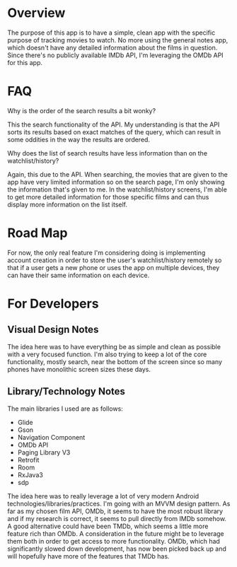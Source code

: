# Overview

The purpose of this app is to have a simple, clean app with the specific purpose of tracking movies to watch. No more
using the general notes app, which doesn't have any detailed information about the films in question. Since there's no 
publicly available IMDb API, I'm leveraging the OMDb API for this app.

# FAQ

Why is the order of the search results a bit wonky?

This the search functionality of the API. My understanding is that the API sorts its results based on exact matches of the query,
 which can result in some oddities in the way the results are ordered.
 
Why does the list of search results have less information than on the watchlist/history?

Again, this due to the API. When searching, the movies that are given to the app have very limited information so on the search page, I'm 
only showing the information that's given to me. In the watchlist/history screens, I'm able to get more detailed information for those specific 
films and can thus display more information on the list itself.

# Road Map
For now, the only real feature I'm considering doing is implementing account creation in order to store the user's watchlist/history remotely 
so that if a user gets a new phone or uses the app on multiple devices, they can have their same information on each device.

# For Developers

## Visual Design Notes

The idea here was to have everything be as simple and clean as possible with a very focused function. I'm also trying to keep a lot of the core 
functionality, mostly search, near the bottom of the screen since so many phones have monolithic screen sizes these days.

## Library/Technology Notes

The main libraries I used are as follows:
* Glide
* Gson
* Navigation Component
* OMDb API
* Paging Library V3
* Retrofit
* Room
* RxJava3
* sdp

The idea here was to really leverage a lot of very modern Android technologies/libraries/practices. I'm going with an MVVM design pattern. As far as my chosen film API, OMDb, it seems 
to have the most robust library and if my research is correct, it seems to pull directly from IMDb somehow. A good alternative could have been TMDb, which seems a little more feature rich than 
OMDb. A consideration in the future might be to leverage them both in order to get access to more functionality. OMDb, which had significantly slowed down development, has now been picked back up 
and will hopefully have more of the features that TMDb has.
